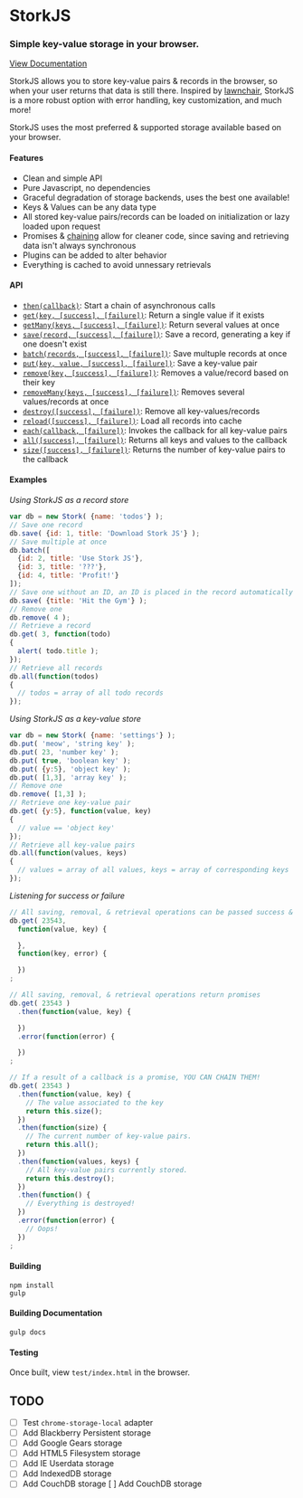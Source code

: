 # StorkJS
### Simple key-value storage in your browser. 

[View Documentation](http://clickermonkey.github.io/storkjs)

StorkJS allows you to store key-value pairs & records in the browser, so when your user returns that data is still there.
Inspired by [lawnchair](http://brian.io/lawnchair/), StorkJS is a more robust option with error handling, key customization, and much more!

StorkJS uses the most preferred & supported storage available based on your browser.

#### Features
- Clean and simple API
- Pure Javascript, no dependencies
- Graceful degradation of storage backends, uses the best one available!
- Keys & Values can be any data type
- All stored key-value pairs/records can be loaded on initialization or lazy loaded upon request
- Promises & [chaining](#chainingExample) allow for cleaner code, since saving and retrieving data
   isn't always synchronous
- Plugins can be added to alter behavior
- Everything is cached to avoid unnessary retrievals

#### API
- [`then(callback)`](http://clickermonkey.github.io/storkjs/Stork#then): Start a chain of asynchronous calls
- [`get(key, [success], [failure])`](http://clickermonkey.github.io/storkjs/Stork#get): Return a single value if it exists
- [`getMany(keys, [success], [failure])`](http://clickermonkey.github.io/storkjs/Stork#getMany): Return several values at once
- [`save(record, [success], [failure])`](http://clickermonkey.github.io/storkjs/Stork#save): Save a record, generating a key if one doesn't exist
- [`batch(records, [success], [failure])`](http://clickermonkey.github.io/storkjs/Stork#batch): Save multuple records at once
- [`put(key, value, [success], [failure])`](http://clickermonkey.github.io/storkjs/Stork#put): Save a key-value pair
- [`remove(key, [success], [failure])`](http://clickermonkey.github.io/storkjs/Stork#remove): Removes a value/record based on their key
- [`removeMany(keys, [success], [failure])`](http://clickermonkey.github.io/storkjs/Stork#removeMany): Removes several values/records at once
- [`destroy([success], [failure])`](http://clickermonkey.github.io/storkjs/Stork#destroy): Remove all key-values/records
- [`reload([success], [failure])`](http://clickermonkey.github.io/storkjs/Stork#reload): Load all records into cache
- [`each(callback, [failure])`](http://clickermonkey.github.io/storkjs/Stork#each): Invokes the callback for all key-value pairs
- [`all([success], [failure])`](http://clickermonkey.github.io/storkjs/Stork#all): Returns all keys and values to the callback
- [`size([success], [failure])`](http://clickermonkey.github.io/storkjs/Stork#size): Returns the number of key-value pairs to the callback

#### Examples
*Using StorkJS as a record store*

```javascript
var db = new Stork( {name: 'todos'} );
// Save one record
db.save( {id: 1, title: 'Download Stork JS'} );
// Save multiple at once
db.batch([
  {id: 2, title: 'Use Stork JS'},
  {id: 3, title: '???'},
  {id: 4, title: 'Profit!'}
]);
// Save one without an ID, an ID is placed in the record automatically
db.save( {title: 'Hit the Gym'} );
// Remove one
db.remove( 4 );
// Retrieve a record
db.get( 3, function(todo) 
{
  alert( todo.title );
});
// Retrieve all records
db.all(function(todos) 
{
  // todos = array of all todo records
});
```

*Using StorkJS as a key-value store*
```javascript
var db = new Stork( {name: 'settings'} );
db.put( 'meow', 'string key' );
db.put( 23, 'number key' );
db.put( true, 'boolean key' );
db.put( {y:5}, 'object key' );
db.put( [1,3], 'array key' );
// Remove one
db.remove( [1,3] );
// Retrieve one key-value pair
db.get( {y:5}, function(value, key)
{
  // value == 'object key'
});
// Retrieve all key-value pairs
db.all(function(values, keys)
{
  // values = array of all values, keys = array of corresponding keys
});
```

<span id="chainingExample"></span>
*Listening for success or failure*
```javascript
// All saving, removal, & retrieval operations can be passed success & failure callbacks
db.get( 23543,
  function(value, key) {

  },
  function(key, error) {

  })
;

// All saving, removal, & retrieval operations return promises
db.get( 23543 )
  .then(function(value, key) {

  })
  .error(function(error) {

  })
;

// If a result of a callback is a promise, YOU CAN CHAIN THEM!
db.get( 23543 )
  .then(function(value, key) {
    // The value associated to the key
    return this.size();
  })
  .then(function(size) {
    // The current number of key-value pairs.
    return this.all();
  })
  .then(function(values, keys) {
    // All key-value pairs currently stored.
    return this.destroy();
  })
  .then(function() {
    // Everything is destroyed!
  })
  .error(function(error) {
    // Oops!
  })
;
```

#### Building

```
npm install
gulp
```

#### Building Documentation
```
gulp docs
```

#### Testing
Once built, view `test/index.html` in the browser.

## TODO
- [ ] Test `chrome-storage-local` adapter
- [ ] Add Blackberry Persistent storage
- [ ] Add Google Gears storage
- [ ] Add HTML5 Filesystem storage
- [ ] Add IE Userdata storage
- [ ] Add IndexedDB storage
- [ ] Add CouchDB storage
[ ] Add CouchDB storage